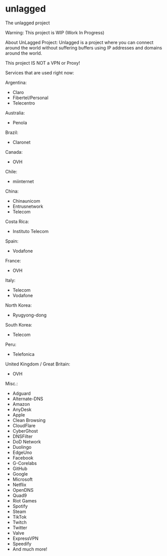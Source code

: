 # unlagged
The unlagged project

Warning:
This project is WIP (Work In Progress)

About UnLagged Project:
Unlagged is a project where you can connect around the world without suffering buffers using IP addresses and domains around the world.

This project IS NOT a VPN or Proxy!

Services that are used right now:

Argentina:
- Claro
- Fibertel/Personal
- Telecentro

Australia:
- Penola

Brazil:
- Claronet

Canada:
- OVH

Chile:
- miinternet

China:
- Chinaunicom
- Entrusnetwork
- Telecom

Costa Rica:
- Instituto Telecom

Spain:
- Vodafone

France:
- OVH

Italy:
- Telecom
- Vodafone

North Korea:
- Ryugyong-dong

South Korea:
- Telecom

Peru:
- Telefonica

United Kingdom / Great Britain:
- OVH

Misc.:
- Adguard
- Alternate-DNS
- Amazon
- AnyDesk
- Apple
- Clean Browsing
- CloudFlare
- CyberGhost
- DNSFilter
- DoD Network
- Duolingo
- EdgeUno
- Facebook
- G-Corelabs
- GitHub
- Google
- Microsoft
- Netflix
- OpenDNS
- Quad9
- Riot Games
- Spotify
- Steam
- TikTok
- Twitch
- Twitter
- Valve
- ExpressVPN
- Speedify
- And much more!
